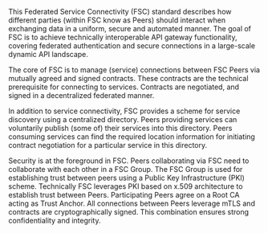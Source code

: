 This Federated Service Connectivity (FSC) standard describes how different parties (within FSC know as Peers) should interact when exchanging data in a uniform, secure and automated manner.
The goal of FSC is to achieve technically interoperable API gateway functionality, covering federated authentication and secure connections in a large-scale dynamic API landscape.

The core of FSC is to manage (service) connections between FSC Peers via mutually agreed and signed contracts. These contracts are the technical prerequisite for connecting to services. 
Contracts are negotiated, and signed in a decentralized federated manner. 

In addition to service connectivity, FSC provides a scheme for service discovery using a centralized directory. Peers providing services can voluntarily publish (some of) their services into this directory.
Peers consuming services can find the required location information for initiating contract negotiation for a particular service in this directory.

Security is at the foreground in FSC. Peers collaborating via FSC need to collaborate with each other in a FSC Group. The FSC Group is used for establishing trust between peers using a Public Key Infrastructure (PKI) scheme.
Technically FSC leverages PKI based on x.509 architecture to establish trust between Peers. Participating Peers agree on a Root CA acting as Trust Anchor. All connections between Peers leverage mTLS and contracts are cryptographically signed.
This combination ensures strong confidentiality and integrity.
